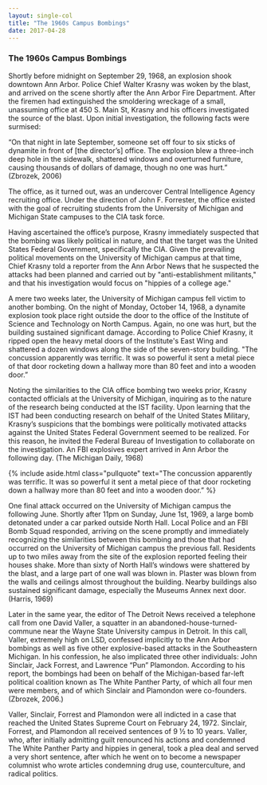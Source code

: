 ```yaml
---
layout: single-col
title: "The 1960s Campus Bombings"
date: 2017-04-28
---
```


### The 1960s Campus Bombings

Shortly before midnight on September 29, 1968, an explosion shook downtown Ann Arbor. Police Chief Walter Krasny was woken by the blast, and arrived on the scene shortly after the Ann Arbor Fire Department. After the firemen had extinguished the smoldering wreckage of a small, unassuming office at 450 S. Main St, Krasny and his officers investigated the source of the blast. Upon initial investigation, the following facts were surmised:

“On that night in late September, someone set off four to six sticks of dynamite in front of [the director’s] office. The explosion blew a three-inch deep hole in the sidewalk, shattered windows and overturned furniture, causing thousands of dollars of damage, though no one was hurt.” (Zbrozek, 2006)

The office, as it turned out, was an undercover Central Intelligence Agency recruiting office. Under the direction of John F. Forrester, the office existed with the goal of recruiting students from the University of Michigan and Michigan State campuses to the CIA task force.

Having ascertained the office’s purpose, Krasny immediately suspected that the bombing was likely political in nature, and that the target was the United States Federal Government, specifically the CIA. Given the prevailing political movements on the University of Michigan campus at that time, Chief Krasny told a reporter from the Ann Arbor News that he suspected the attacks had been planned and carried out by "anti-establishment militants," and that his investigation would focus on "hippies of a college age."

A mere two weeks later, the University of Michigan campus fell victim to another bombing. On the night of Monday, October 14, 1968, a dynamite explosion took place right outside the door to the office of the Institute of Science and Technology on North Campus. Again, no one was hurt, but the building sustained significant damage. According to Police Chief Krasny, it ripped open the heavy metal doors of the Institute's East Wing and shattered a dozen windows along the side of the seven-story building. "The concussion apparently was terrific. It was so powerful it sent a metal piece of that door rocketing down a hallway more than 80 feet and into a wooden door.”

Noting the similarities to the CIA office bombing two weeks prior, Krasny contacted officials at the University of Michigan, inquiring as to the nature of the research being conducted at the IST facility. Upon learning that the IST had been conducting research on behalf of the United States Military, Krasny’s suspicions that the bombings were politically motivated attacks against the United States Federal Government seemed to be realized. For this reason, he invited the Federal Bureau of Investigation to collaborate on the investigation. An FBI explosives expert arrived in Ann Arbor the following day. (The Michigan Daily, 1968)

{% include aside.html class="pullquote" text="The concussion apparently was terrific. It was so powerful it sent a metal piece of that door rocketing down a hallway more than 80 feet and into a wooden door.” %}

One final attack occurred on the University of Michigan campus the following June. Shortly after 11pm on Sunday, June 1st, 1969, a large bomb detonated under a car parked outside North Hall. Local Police and an FBI Bomb Squad responded, arriving on the scene promptly and immediately recognizing the similarities between this bombing and those that had occurred on the University of Michigan campus the previous fall.
Residents up to two miles away from the site of the explosion reported feeling their houses shake. More than sixty of North Hall’s windows were shattered by the blast, and a large part of one wall was blown in. Plaster was blown from the walls and ceilings almost throughout the building. Nearby buildings also sustained significant damage, especially the Museums Annex next door. (Harris, 1969)

Later in the same year, the editor of The Detroit News received a telephone call from one David Valler, a squatter in an abandoned-house-turned-commune near the Wayne State University campus in Detroit. In this call, Valler, extremely high on LSD, confessed implicitly to the Ann Arbor bombings as well as five other explosive-based attacks in the Southeastern Michigan. In his confession, he also implicated three other individuals: John Sinclair, Jack Forrest, and Lawrence “Pun” Plamondon. According to his report, the bombings had been on behalf of the Michigan-based far-left political coalition known as The White Panther Party, of which all four men were members, and of which Sinclair and Plamondon were co-founders. (Zbrozek, 2006.)


Valler, Sinclair, Forrest and Plamondon were all indicted in a case that reached the United States Supreme Court on February 24, 1972. Sinclair, Forrest, and Plamondon all received sentences of 9 ½ to 10 years. Valler, who, after initially admitting guilt renounced his actions and condemned The White Panther Party and hippies in general, took a plea deal and served a very short sentence, after which he went on to become a newspaper columnist who wrote articles condemning drug use, counterculture, and radical politics.
